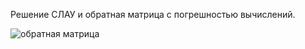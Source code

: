 Решение СЛАУ и обратная матрица с погрешностью вычислений.

![обратная матрица](https://user-images.githubusercontent.com/89045875/131822518-4ea82374-e547-4bd8-be3a-2617b60b4317.png)
